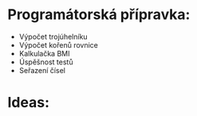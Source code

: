 # Programátorská přípravka:
- Výpočet trojúhelníku
- Výpočet kořenů rovnice
- Kalkulačka BMI
- Úspěšnost testů
- Seřazení čísel
# Ideas:
